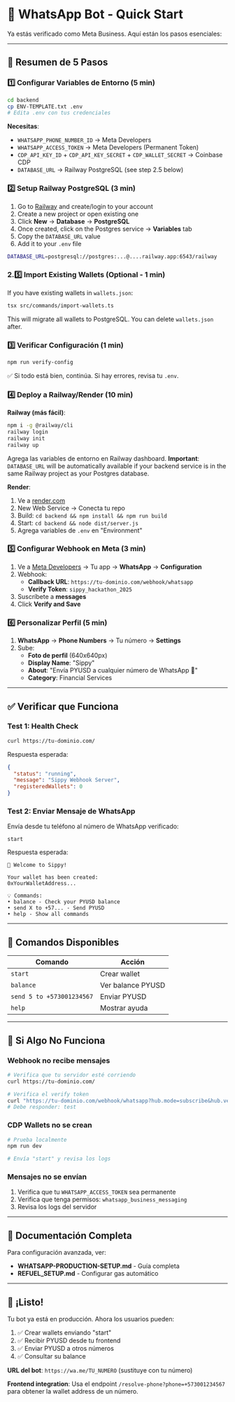 # 🚀 WhatsApp Bot - Quick Start

Ya estás verificado como Meta Business. Aquí están los pasos esenciales:

---

## 📝 Resumen de 5 Pasos

### 1️⃣ Configurar Variables de Entorno (5 min)

```bash
cd backend
cp ENV-TEMPLATE.txt .env
# Edita .env con tus credenciales
```

**Necesitas**:

- `WHATSAPP_PHONE_NUMBER_ID` → Meta Developers
- `WHATSAPP_ACCESS_TOKEN` → Meta Developers (Permanent Token)
- `CDP_API_KEY_ID` + `CDP_API_KEY_SECRET` + `CDP_WALLET_SECRET` → Coinbase CDP
- `DATABASE_URL` → Railway PostgreSQL (see step 2.5 below)

### 2️⃣ Setup Railway PostgreSQL (3 min)

1. Go to [Railway](https://railway.app) and create/login to your account
2. Create a new project or open existing one
3. Click **New** → **Database** → **PostgreSQL**
4. Once created, click on the Postgres service → **Variables** tab
5. Copy the `DATABASE_URL` value
6. Add it to your `.env` file

```bash
DATABASE_URL=postgresql://postgres:...@....railway.app:6543/railway
```

### 2.5️⃣ Import Existing Wallets (Optional - 1 min)

If you have existing wallets in `wallets.json`:

```bash
tsx src/commands/import-wallets.ts
```

This will migrate all wallets to PostgreSQL. You can delete `wallets.json` after.

### 3️⃣ Verificar Configuración (1 min)

```bash
npm run verify-config
```

✅ Si todo está bien, continúa. Si hay errores, revisa tu `.env`.

### 4️⃣ Deploy a Railway/Render (10 min)

**Railway (más fácil)**:

```bash
npm i -g @railway/cli
railway login
railway init
railway up
```

Agrega las variables de entorno en Railway dashboard. **Important**: `DATABASE_URL` will be automatically available if your backend service is in the same Railway project as your Postgres database.

**Render**:

1. Ve a [render.com](https://render.com)
2. New Web Service → Conecta tu repo
3. Build: `cd backend && npm install && npm run build`
4. Start: `cd backend && node dist/server.js`
5. Agrega variables de `.env` en "Environment"

### 5️⃣ Configurar Webhook en Meta (3 min)

1. Ve a [Meta Developers](https://developers.facebook.com/) → Tu app → **WhatsApp** → **Configuration**
2. Webhook:
   - **Callback URL**: `https://tu-dominio.com/webhook/whatsapp`
   - **Verify Token**: `sippy_hackathon_2025`
3. Suscríbete a **messages**
4. Click **Verify and Save**

### 6️⃣ Personalizar Perfil (5 min)

1. **WhatsApp** → **Phone Numbers** → Tu número → **Settings**
2. Sube:
   - **Foto de perfil** (640x640px)
   - **Display Name**: "Sippy"
   - **About**: "Envía PYUSD a cualquier número de WhatsApp 💸"
   - **Category**: Financial Services

---

## ✅ Verificar que Funciona

### Test 1: Health Check

```bash
curl https://tu-dominio.com/
```

Respuesta esperada:

```json
{
  "status": "running",
  "message": "Sippy Webhook Server",
  "registeredWallets": 0
}
```

### Test 2: Enviar Mensaje de WhatsApp

Envía desde tu teléfono al número de WhatsApp verificado:

```
start
```

Respuesta esperada:

```
🎉 Welcome to Sippy!

Your wallet has been created:
0xYourWalletAddress...

💡 Commands:
• balance - Check your PYUSD balance
• send X to +57... - Send PYUSD
• help - Show all commands
```

---

## 🎯 Comandos Disponibles

| Comando                   | Acción            |
| ------------------------- | ----------------- |
| `start`                   | Crear wallet      |
| `balance`                 | Ver balance PYUSD |
| `send 5 to +573001234567` | Enviar PYUSD      |
| `help`                    | Mostrar ayuda     |

---

## 🐛 Si Algo No Funciona

### Webhook no recibe mensajes

```bash
# Verifica que tu servidor esté corriendo
curl https://tu-dominio.com/

# Verifica el verify token
curl "https://tu-dominio.com/webhook/whatsapp?hub.mode=subscribe&hub.verify_token=sippy_hackathon_2025&hub.challenge=test"
# Debe responder: test
```

### CDP Wallets no se crean

```bash
# Prueba localmente
npm run dev

# Envía "start" y revisa los logs
```

### Mensajes no se envían

1. Verifica que tu `WHATSAPP_ACCESS_TOKEN` sea permanente
2. Verifica que tenga permisos: `whatsapp_business_messaging`
3. Revisa los logs del servidor

---

## 📖 Documentación Completa

Para configuración avanzada, ver:

- **WHATSAPP-PRODUCTION-SETUP.md** - Guía completa
- **REFUEL_SETUP.md** - Configurar gas automático

---

## 🎉 ¡Listo!

Tu bot ya está en producción. Ahora los usuarios pueden:

1. ✅ Crear wallets enviando "start"
2. ✅ Recibir PYUSD desde tu frontend
3. ✅ Enviar PYUSD a otros números
4. ✅ Consultar su balance

**URL del bot**: `https://wa.me/TU_NUMERO` (sustituye con tu número)

**Frontend integration**: Usa el endpoint `/resolve-phone?phone=+573001234567` para obtener la wallet address de un número.
